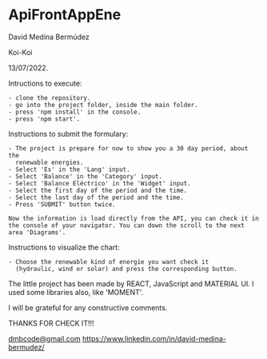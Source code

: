 # ApiFrontAppEne
David Medina Bermúdez

Koi-Koi

13/07/2022.

Intructions to execute:

    - clone the repository.
    - go into the project folder, inside the main folder.
    - press 'npm install' in the console.
    - press 'npm start'.

Instructions to submit the formulary:

    - The project is prepare for now to show you a 30 day period, about the       
      renewable energies.
    - Select 'Es' in the 'Lang' input.
    - Select 'Balance' in the 'Category' input.
    - Select 'Balance Eléctrico' in the 'Widget' input.
    - Select the first day of the period and the time.
    - Select the last day of the period and the time.
    - Press 'SUBMIT' button twice.

    Now the information is load directly from the API, you can check it in the console of your navigator. You can down the scroll to the next area 'Diagrams'.

Instructions to visualize the chart:

    - Choose the renewable kind of energie you want check it
      (hydraulic, wind or solar) and press the corresponding button. 

The little project has been made by REACT, JavaScript and MATERIAL UI. I used some libraries also, like 'MOMENT'.

I will be grateful for any constructive comments.

THANKS FOR CHECK IT!!!

dmbcode@gmail.com
https://www.linkedin.com/in/david-medina-bermudez/
